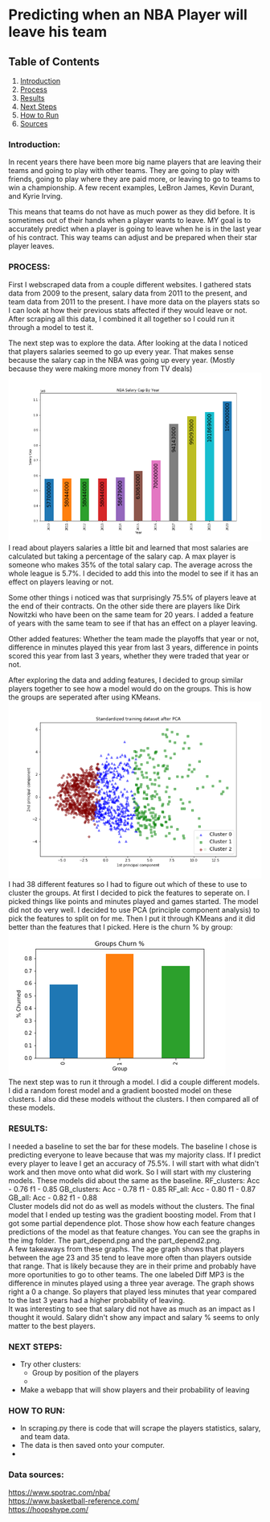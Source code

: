 # Predicting when an NBA Player will leave his team

## Table of Contents
1. [Introduction](#intro)
2. [Process](#process)
3. [Results](#results)
4. [Next Steps](#next)
5. [How to Run](#how_to)
6. [Sources](#source)

<a name="intro"></a>
### Introduction:  
In recent years there have been more big name players that are leaving their teams and going to play with other teams. They are going to play with friends, going to play where they are paid more, or leaving to go to teams to win a championship. A few recent examples, LeBron James, Kevin Durant, and Kyrie Irving.

This means that teams do not have as much power as they did before. It is sometimes out of their hands when a player wants to leave. MY goal is to accurately predict when a player is going to leave when he is in the last year of his contract. This way teams can adjust and be prepared when their star player leaves.

<a name="process"></a>
### PROCESS:   
First I webscraped data from a couple different websites. I gathered stats data from 2009 to the present, salary data from 2011 to the present, and team data from 2011 to the present. I have more data on the players stats so I can look at how their previous stats affected if they would leave or not.  
After scraping all this data, I combined it all together so I could run it through a model to test it.  

The next step was to explore the data. After looking at the data I noticed that players salaries seemed to go up every year. That makes sense because the salary cap in the NBA was going up every year. (Mostly because they were making more money from TV deals)  
![](img/salary_cap_change.png)  
I read about players salaries a little bit and learned that most salaries are calculated but taking a percentage of the salary cap. A max player is someone who makes 35% of the total salary cap. The average across the whole league is 5.7%. I decided to add this into the model to see if it has an effect on players leaving or not.

Some other things i noticed was that surprisingly 75.5% of players leave at the end of their contracts. On the other side there are players like Dirk Nowitzki who have been on the same team for 20 years. I added a feature of years with the same team to see if that has an effect on a player leaving.

Other added features: Whether the team made the playoffs that year or not, difference in minutes played this year from last 3 years, difference in points scored this year from last 3 years, whether they were traded that year or not.

After exploring the data and adding features, I decided to group similar players together to see how a model would do on the groups. This is how the groups are seperated after using KMeans.  
![](img/clusters_pca.png)  
I had 38 different features so I had to figure out which of these to use to cluster the groups. At first I decided to pick the features to seperate on. I picked things like points and minutes played and games started. The model did not do very well. I decided to use PCA (principle component analysis) to pick the features to split on for me. Then I put it through KMeans and it did better than the features that I picked.
Here is the churn % by group:
![](img/group_churn.png)  
The next step was to run it through a model. I did a couple different models. I did a random forest model and a gradient boosted model on these clusters. I also did these models without the clusters. I then compared all of these models.

<a name="results"></a>
### RESULTS:
I needed a baseline to set the bar for these models. The baseline I chose is predicting everyone to leave because that was my majority class. If I predict every player to leave I get an accuracy of 75.5%.
I will start with what didn't work and then move onto what did work. So I will start with my clustering models. These models did about the same as the baseline.
RF_clusters:    Acc - 0.76  f1 - 0.85
GB_clusters:    Acc - 0.78  f1 - 0.85
RF_all:         Acc - 0.80  f1 - 0.87
GB_all:         Acc - 0.82  f1 - 0.88  
Cluster models did not do as well as models without the clusters. The final model that I ended up testing was the gradient boosting model. From that I got some partial dependence plot. Those show how each feature changes predictions of the model as that feature changes. You can see the graphs in the img folder. The part_depend.png and the part_depend2.png.  
A few takeaways from these graphs. The age graph shows that players between the age 23 and 35 tend to leave more often than players outside that range. That is likely because they are in their prime and probably have more oportunities to go to other teams. The one labeled Diff MP3 is the difference in minutes played using a three year average. The graph shows right a 0 a change. So players that played less minutes that year compared to the last 3 years had a higher probability of leaving.  
It was interesting to see that salary did not have as much as an impact as I thought it would. Salary didn't show any impact and salary % seems to only matter to the best players.

<a name="next"></a>
### NEXT STEPS:
- Try other clusters:
    - Group by position of the players
    - 
- Make a webapp that will show players and their probability of leaving

<a name="how_to"></a>
### HOW TO RUN:
- In scraping.py there is code that will scrape the players statistics, salary, and team data.
- The data is then saved onto your computer.
- 






 

<a name="source"></a>
### Data sources:  
https://www.spotrac.com/nba/  
https://www.basketball-reference.com/  
https://hoopshype.com/  